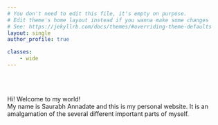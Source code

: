 ```yaml
---
# You don't need to edit this file, it's empty on purpose.
# Edit theme's home layout instead if you wanna make some changes
# See: https://jekyllrb.com/docs/themes/#overriding-theme-defaults
layout: single
author_profile: true

classes:
    - wide
---
```

<br><br>

Hi! Welcome to my world! 
<br>
My name is Saurabh Annadate and this is my personal website. It is an amalgamation of the several different important parts of myself. 